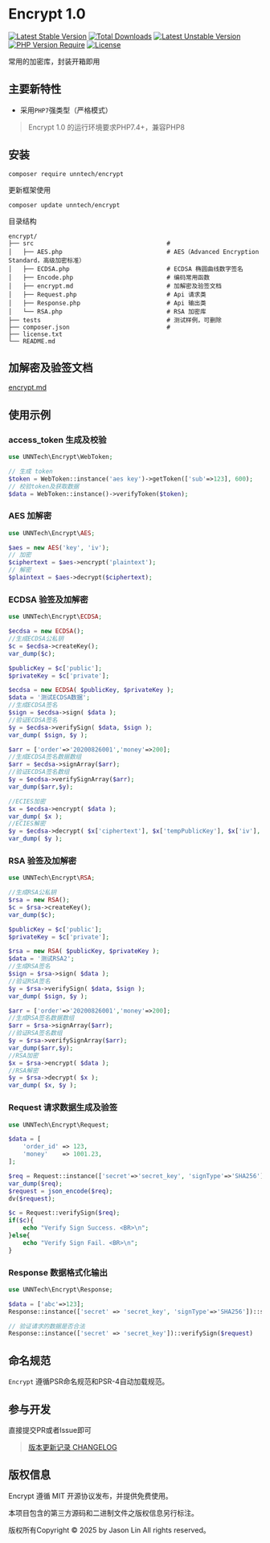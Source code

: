 
Encrypt 1.0
===============

[![Latest Stable Version](https://poser.pugx.org/unntech/encrypt/v/stable)](https://packagist.org/packages/unntech/encrypt)
[![Total Downloads](https://poser.pugx.org/unntech/encrypt/downloads)](https://packagist.org/packages/unntech/encrypt)
[![Latest Unstable Version](http://poser.pugx.org/unntech/encrypt/v/unstable)](https://packagist.org/packages/unntech/encrypt)
[![PHP Version Require](http://poser.pugx.org/unntech/encrypt/require/php)](https://packagist.org/packages/unntech/encrypt)
[![License](https://poser.pugx.org/unntech/encrypt/license)](https://packagist.org/packages/unntech/encrypt)

常用的加密库，封装开箱即用


## 主要新特性

* 采用`PHP7`强类型（严格模式）

> Encrypt 1.0 的运行环境要求PHP7.4+，兼容PHP8

## 安装

~~~
composer require unntech/encrypt
~~~


更新框架使用
~~~
composer update unntech/encrypt
~~~

目录结构
~~~
encrypt/
├── src                                     #
│   ├── AES.php                             # AES（Advanced Encryption Standard，高级加密标准）
│   ├── ECDSA.php                           # ECDSA 椭圆曲线数字签名
│   ├── Encode.php                          # 编码常用函数
│   ├── encrypt.md                          # 加解密及验签文档
│   ├── Request.php                         # Api 请求类
│   ├── Response.php                        # Api 输出类
│   └── RSA.php                             # RSA 加密库
├── tests                                   # 测试样例，可删除
├── composer.json                           #
├── license.txt
└── README.md
~~~

## 加解密及验签文档
[encrypt.md](src/encrypt.md)

## 使用示例

### access_token 生成及校验
```php
use UNNTech\Encrypt\WebToken;

// 生成 token
$token = WebToken::instance('aes key')->getToken(['sub'=>123], 600);
// 校验token及获取数据
$data = WebToken::instance()->verifyToken($token);

```

### AES 加解密
```php
use UNNTech\Encrypt\AES;

$aes = new AES('key', 'iv');
// 加密
$ciphertext = $aes->encrypt('plaintext');
// 解密
$plaintext = $aes->decrypt($ciphertext);

```

### ECDSA 验签及加解密
```php
use UNNTech\Encrypt\ECDSA;

$ecdsa = new ECDSA();
//生成ECDSA公私钥
$c = $ecdsa->createKey();
var_dump($c);

$publicKey = $c['public'];
$privateKey = $c['private'];

$ecdsa = new ECDSA( $publicKey, $privateKey );
$data = '测试ECDSA数据';
//生成ECDSA签名
$sign = $ecdsa->sign( $data );
//验证ECDSA签名
$y = $ecdsa->verifySign( $data, $sign );
var_dump( $sign, $y );

$arr = ['order'=>'20200826001','money'=>200];
//生成ECDSA签名数据数组
$arr = $ecdsa->signArray($arr);
//验证ECDSA签名数组
$y = $ecdsa->verifySignArray($arr);
var_dump($arr,$y);

//ECIES加密
$x = $ecdsa->encrypt( $data );
var_dump( $x );
//ECIES解密
$y = $ecdsa->decrypt( $x['ciphertext'], $x['tempPublicKey'], $x['iv'], $x['mac'], $x['code'] );
var_dump( $y );

```

### RSA 验签及加解密
```php
use UNNTech\Encrypt\RSA;

//生成RSA公私钥
$rsa = new RSA();
$c = $rsa->createKey();
var_dump($c);

$publicKey = $c['public'];
$privateKey = $c['private'];

$rsa = new RSA( $publicKey, $privateKey );
$data = '测试RSA2';
//生成RSA签名
$sign = $rsa->sign( $data );
//验证RSA签名
$y = $rsa->verifySign( $data, $sign );
var_dump( $sign, $y );

$arr = ['order'=>'20200826001','money'=>200];
//生成RSA签名数据数组
$arr = $rsa->signArray($arr);
//验证RSA签名数组
$y = $rsa->verifySignArray($arr);
var_dump($arr,$y);
//RSA加密
$x = $rsa->encrypt( $data );
//RSA解密
$y = $rsa->decrypt( $x );
var_dump( $x, $y );

```

### Request 请求数据生成及验签
```php
use UNNTech\Encrypt\Request;

$data = [
    'order_id' => 123,
    'money'    => 1001.23,
];

$req = Request::instance(['secret'=>'secret_key', 'signType'=>'SHA256'])::headers(['app'=>'IOS', 'access_token'=>'token'])::generate($data, 'array');
var_dump($req);
$request = json_encode($req);
dv($request);

$c = Request::verifySign($req);
if($c){
    echo "Verify Sign Success. <BR>\n";
}else{
    echo "Verify Sign Fail. <BR>\n";
}

```

### Response 数据格式化输出
```php
use UNNTech\Encrypt\Response;

$data = ['abc'=>123];
Response::instance(['secret' => 'secret_key', 'signType'=>'SHA256'])::success($data);

// 验证请求的数据是否合法
Response::instance(['secret' => 'secret_key'])::verifySign($request)

```

## 命名规范

`Encrypt` 遵循PSR命名规范和PSR-4自动加载规范。

## 参与开发

直接提交PR或者Issue即可  
> [版本更新记录 CHANGELOG](CHANGELOG.md)

## 版权信息

Encrypt 遵循 MIT 开源协议发布，并提供免费使用。

本项目包含的第三方源码和二进制文件之版权信息另行标注。

版权所有Copyright © 2025 by Jason Lin All rights reserved。


